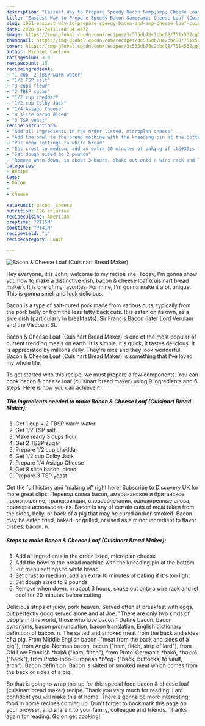 ```yaml
---
description: "Easiest Way to Prepare Speedy Bacon &amp;amp; Cheese Loaf (Cuisinart Bread Maker)"
title: "Easiest Way to Prepare Speedy Bacon &amp;amp; Cheese Loaf (Cuisinart Bread Maker)"
slug: 1951-easiest-way-to-prepare-speedy-bacon-and-amp-cheese-loaf-cuisinart-bread-maker
date: 2020-07-24T11:40:04.447Z
image: https://img-global.cpcdn.com/recipes/3c535db78c2cbc08/751x532cq70/bacon-cheese-loaf-cuisinart-bread-maker-recipe-main-photo.jpg
thumbnail: https://img-global.cpcdn.com/recipes/3c535db78c2cbc08/751x532cq70/bacon-cheese-loaf-cuisinart-bread-maker-recipe-main-photo.jpg
cover: https://img-global.cpcdn.com/recipes/3c535db78c2cbc08/751x532cq70/bacon-cheese-loaf-cuisinart-bread-maker-recipe-main-photo.jpg
author: Michael Carlson
ratingvalue: 3.8
reviewcount: 15
recipeingredient:
- "1 cup  2 TBSP warm water"
- "1/2 TSP salt"
- "3 cups flour"
- "2 TBSP sugar"
- "1/2 cup cheddar"
- "1/2 cup Colby Jack"
- "1/4 Asiago Cheese"
- "8 slice bacon diced"
- "3 TSP yeast"
recipeinstructions:
- "Add all ingredients in the order listed, microplan cheese"
- "Add the bowl to the bread machine with the kneading pin at the bottom"
- "Put menu settings to white bread"
- "Set crust to medium, add an extra 10 minutes of baking if it&#39;s too light"
- "Set dough sized to 2 pounds"
- "Remove when down, in about 3 hours, shake out onto a wire rack and let cool for 20 minutes before cutting"
categories:
- Recipe
tags:
- bacon
- 
- cheese

katakunci: bacon  cheese 
nutrition: 126 calories
recipecuisine: American
preptime: "PT15M"
cooktime: "PT41M"
recipeyield: "1"
recipecategory: Lunch

---
```



![Bacon &amp; Cheese Loaf (Cuisinart Bread Maker)](https://img-global.cpcdn.com/recipes/3c535db78c2cbc08/751x532cq70/bacon-cheese-loaf-cuisinart-bread-maker-recipe-main-photo.jpg)

Hey everyone, it is John, welcome to my recipe site. Today, I'm gonna show you how to make a distinctive dish, bacon &amp; cheese loaf (cuisinart bread maker). It is one of my favorites. For mine, I'm gonna make it a bit unique. This is gonna smell and look delicious.

Bacon is a type of salt-cured pork made from various cuts, typically from the pork belly or from the less fatty back cuts. It is eaten on its own, as a side dish (particularly in breakfasts). Sir Francis Bacon (later Lord Verulam and the Viscount St.

Bacon &amp; Cheese Loaf (Cuisinart Bread Maker) is one of the most popular of current trending meals on earth. It is simple, it's quick, it tastes delicious. It is appreciated by millions daily. They're nice and they look wonderful. Bacon &amp; Cheese Loaf (Cuisinart Bread Maker) is something that I've loved my whole life.


To get started with this recipe, we must prepare a few components. You can cook bacon &amp; cheese loaf (cuisinart bread maker) using 9 ingredients and 6 steps. Here is how you can achieve it.

<!--inarticleads1-->

##### The ingredients needed to make Bacon &amp; Cheese Loaf (Cuisinart Bread Maker):

1. Get 1 cup + 2 TBSP warm water
1. Get 1/2 TSP salt
1. Make ready 3 cups flour
1. Get 2 TBSP sugar
1. Prepare 1/2 cup cheddar
1. Get 1/2 cup Colby Jack
1. Prepare 1/4 Asiago Cheese
1. Get 8 slice bacon, diced
1. Prepare 3 TSP yeast


Get the full history and &#39;making of&#39; right here! Subscribe to Discovery UK for more great clips. Перевод слова bacon, американское и британское произношение, транскрипция, словосочетания, однокоренные слова, примеры использования. Bacon is any of certain cuts of meat taken from the sides, belly, or back of a pig that may be cured and/or smoked. Bacon may be eaten fried, baked, or grilled, or used as a minor ingredient to flavor dishes. bacon. n. 

<!--inarticleads2-->

##### Steps to make Bacon &amp; Cheese Loaf (Cuisinart Bread Maker):

1. Add all ingredients in the order listed, microplan cheese
1. Add the bowl to the bread machine with the kneading pin at the bottom
1. Put menu settings to white bread
1. Set crust to medium, add an extra 10 minutes of baking if it&#39;s too light
1. Set dough sized to 2 pounds
1. Remove when down, in about 3 hours, shake out onto a wire rack and let cool for 20 minutes before cutting


Delicious strips of juicy, pork heaven. Served often at breakfast with eggs, but perfectly good served alone and at Joe: &#34;There are only two kinds of people in this world, those who love bacon.&#34; Define bacon. bacon synonyms, bacon pronunciation, bacon translation, English dictionary definition of bacon. n. The salted and smoked meat from the back and sides of a pig. From Middle English bacon (&#34;meat from the back and sides of a pig&#34;), from Anglo-Norman bacon, bacun (&#34;ham, flitch, strip of lard&#34;), from Old Low Frankish *bakō (&#34;ham, flitch&#34;), from Proto-Germanic *bakô, *bakkô (&#34;back&#34;), from Proto-Indo-European *bʰeg- (&#34;back, buttocks; to vault, arch&#34;). Bacon definition: Bacon is salted or smoked meat which comes from the back or sides of a pig. 

So that is going to wrap this up for this special food bacon &amp; cheese loaf (cuisinart bread maker) recipe. Thank you very much for reading. I am confident you will make this at home. There's gonna be more interesting food in home recipes coming up. Don't forget to bookmark this page on your browser, and share it to your family, colleague and friends. Thanks again for reading. Go on get cooking!
